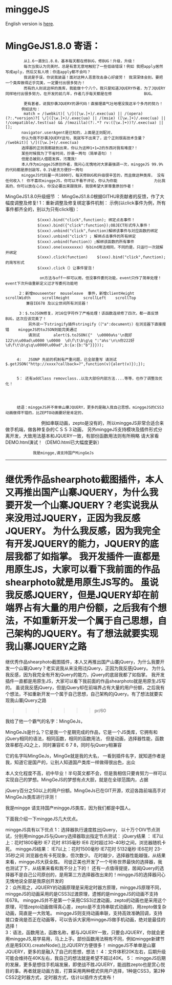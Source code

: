 # minggeJS

 English version is [here](README_en.md).
#  MingGeJS1.8.0 寄语：

            从1.6一直到1.8.0，基本每天都在修BUG，修BUG！升级，升级！ 
            每次当我认为完美时，总是有意无意地触犯了一些低级错误！例如 我把apply居然写成aply，然后又有人喷：你连apply都不会吗？
            我说是手误，你说我装逼！面对这种人恶意攻击身心好疲劳！ 我深深体会到，要把一个类库做得近乎完美，一定要付出很多努力！
            而有的人则说这样的类库，我能做十个八个。我只是知道JQUERY作者，为了JQUERY同样地付出很多努力，在开发的前几年，作者几乎每天都是在修              BUG。

            更有甚者，说我抄袭JQUERY的源代码！直接理直气壮地埋没我这半个多月的努力！
           例如这句：
            match = /(webkit)[ \/]([\w.]+)/.exec(ua) || /(opera)(?:.*version)?[ \/]([\w.]+)/.exec(ua) || /(msie) ([\w.]+)/.exec(ua) ||                 !/compatible/.test(ua) && /(mozilla)(?:.*? rv:([\w.]+))?/.exec(ua) || [];
           navigator.userAgent是已知的，上面是正则配对，
           你认为我不抄袭JQUERY这句，我就写不出来了，这个正则很高技术含量？ /(webkit)[ \/]([\w.]+)/.exec(ua) 
           选择器的正则我都敲到出来，你认为这种1+1=2的东西对我有难度?！
           某些时候我为了节省时间，抄袭一两句（简单语句）！
           但是总被别人借题发挥，污蔑我!
           本人作为minggeJS原创作者，我问心无愧地对大家最强调一次，minggeJS 99.9%的代码都是原创敲写，0.1%是贪方便抄一两句
           minggeJS代码量一共1800行，每天修BUG和升级很辛苦的，而且做这种类库， 没有任何收入！ 你不喜欢minggeJS，你可以不看不评论，你认为你能                力比我高的，你可以放在心头，你没必要出来跟我拼，我很希望大家尊重原创作者！
               
           

MingGeJS1.8.0升级细节
：
          MingGeJS1.8.0根据GITHUB贡献者的反馈，作了大幅度调整及修复!
          1：重新调整及修复绑定事件机制：
                  示例(以click事件为例，所有事件都齐全的，别以为只有click哦)：

                  $(xxx).bind("click",function); 绑定点击事件！
                  $(xxx).bind({"click":function});OBJECT形式传入事件！
                  $(xxx).unbind("click",function)解绑该事件与对应函数的绑定
                  $(xxx).unbind("click"）; 解绑点击事件的所有绑定
                  $(xxx).unbind(function)）;解绑该函数的所有事件
                  $(xxx).one(xxxxxxxx) 与bind用法相同，不同的是，只运行一次就解开绑定
                  $(xxx).click(function)    $(xxx).bind("click",function);的简写形式
                  $(xxx).click（）让事件冒泡！

                   on方法与off一样可以用，但没事件委托功能，event只作了简单处理！event下次升级重新定义过才写委托功能吧 

          2：新增mouseenter  mouseleave  事件，新增clientHeight      scrollWidth     scrollHeight      scrollLeft    scrollTop
             兼容IE678 及以尘世间所有浏览器！

          3：$.toJSON修复，对16位字符作了严格处理！该函数连续修了四次，都一直反馈BUG，这次应该完美了！
              另外说一下stringify插件stringify（｛"a":document｝）在浏览器下直接报错    minggeJS的toJSON则能完美通过 
              请测试      alert($.toJSON({"  \u0000a%s'\n我好122\n\u00ad\u0000 \u0000  \d\f\t\b\g\q ":"a%s'\n\n你222好\d\f\t\b\g\q\u0000\u00ad",b:{a:{b:"b"}}}));
        

         4:   JSONP 先前的机制有严重问题，已全部重写 请测试 $.getJSON("http://xxxx?callback=?",function(v){alert(v)});});


         5： 还有addClass removclass..以及大部份内部方法....等等，也作了调整及优化！


        
 
         结语：minggeJS并不单单山寨JQUERY，更多的是融入我自己思想。minggeJS的CSS3动画做得不错的，比ZEPTO动画要好是肯定的，
　　　　　　　　例如串联动画，zepto是没有的，所以minggeJS非常合适合来做手机端，做各种复杂的ＣＳＳ３动画，
                另外minggeJS支持模块及插件形式分离开发，大致用法基本和JQUERY一致，有部份函数用法则有所稍略
                请大家看DEMO.html演试！（DEMO.html已大幅度更新）

                我是mingge,请支持国产MingGeJs



------------
继优秀作品shearphoto截图插件，本人又再推出国产山寨JQUERY，为什么我要开发一个山寨JQUERY？老实说我从来没用过JQUERY，正因为我反感JQUERY。
为什么我反感，因为我完全有开发JQUERY的能力，JQUERY的底层我都了如指掌。
我开发插件一直都是用原生JS，大家可以看下我前面的作品shearphoto就是用原生JS写的。  虽说我反感JQUERY，但是JQUERY却在前端界占有大量的用户份额，之后我有个想法，不如重新开发一个属于自己思想，自己架构的JQUERY。有了想法就要实现我山寨JQUERY之路
=======
继优秀作品shearphoto截图插件，本人又再推出国产山寨jQuery，为什么我要开发一个山寨jQuery？老实说我从来没用过jQuery，正因为我反感jQuery。
为什么我反感，因为我完全有开发jQuery的能力，jQuery的底层我都了如指掌。
我开发插件一直都是用原生JS，大家可以看下我前面的作品shearphoto就是用原生JS写的。  虽说我反感jQuery，但是jQuery却在前端界占有大量的用户份额，之后我有个想法，不如重新开发一个属于自己思想，自己架构的jQuery。有了想法就要实现我山寨jQuery之路
>>>>>>> pr/60

我给了他一个霸气的名字：MingGeJs，  

MingGeJs是什么？它是我一个星期完成的作品，它是一个JS类库，它拥有和jQuery相同的语法，相同函数，相同的函数用法， 但是动画，选择器性能，函数
效率都在JQ之上，同时兼容IE 6 7 8，同时与jQuery相兼容

它的名字叫MingGeJs，MingGe就是我的大名， 一看到插件名字，就知道作者是我，知道它是国产的，让别人知道国产类库一样做得很出色，出众

本人文化程度不高，初中毕业！半句英文都不会，但是我相信只要肯努力一样可以实现自己的梦想。MingGeJS的梦想有点大胆，就是在全球范围内，占据

jQuery百分之50以上的用户份额。MingGeJs已在GIT开源，欢迎各路前端高手对MingGeJs类库进行评测！  

我是mingge    请支持国产minggeJS类库，因为我们都是中国人。    

下面我介绍一下minggeJS几大优点。

minggeJS具有以下优点
1：选择器执行速度胜出jQuery，
   以十万个DIV节点测试，分别用minggeJS与jQuery选择器取出指定节点测试：
 jQuery结果 ：     IE7以上：花时1800毫秒   IE7 花时   8135毫秒     IE6   花时超过30-40秒之间，浏览器随机卡死。
 minggeJS结果：    IE7以上：花时1500毫秒   IE7花时    5132毫秒      IE6花时 23-35秒之间   浏览器也有卡死现象，但次数少。
  花时越少，选择器性能越强，从结果来看，minggeJS大获全胜。    司徒正美也开发了一个号称世界最快的选择器，我也测试了下，从结果来看和我不分上下的！
  还有一点值得提提，居闻jQuery的选择器不是自己公司原创的，是用第三方选择器改出来的！minggeJS的选择器问心无愧地说全部是我原创开发的   
2：众所周之，JQUERY的动画原理是采用定时器方原理，minggeJS原理不同，minggeJS的动画采用的是CSS3过渡原理，遗憾的是minggeJS的动画不支持IE678。 minggeJS并不是第一个采用CSS3过渡动画，zepto的动画也是采用这个原理，可惜zepto动画做得真心差，zepto是不支持串联式动画的，用zepto做复杂动画，简直是一大败笔。   minggeJS则支持动画串联，支持高效准确回调，支持接口查询是否正在动画等，可以告诉大家用minggeJS做手机动画，绝对是最佳的选择！      
3：语法，函数用法，函数名称，都与JQUERY一致，只要会JQUERY，你就会更用minggeJS,易学易用，马上上手。部份函数用法稍有不同，例如mingge新建节点是用$(XX).createNode(),比JQUERY方便很多！
  minggeJS不单单是山寨JQUERY，更多的是融入了自己的思想，想法！
4：文件体积20K左右，后期升级可能会维持在40K左右，我自己的想法就是希望不超过40K。
5： minggeJS后期的发展，更多是想往手机端发展，即使战不胜JQUERY，能战胜zepto也是赏心悦目的事。再者就是动画方面，打算采用两种模式供用户选择，1种是CSS3，第2种CSS2定时器方式，定时器方式，估计以插件方式发布！
